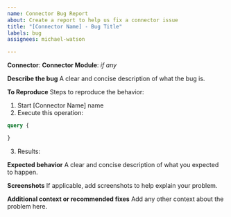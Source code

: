 ```yaml
---
name: Connector Bug Report
about: Create a report to help us fix a connector issue
title: "[Connector Name] - Bug Title"
labels: bug
assignees: michael-watson

---
```


**Connector**:
**Connector Module**: *if any*

**Describe the bug**
A clear and concise description of what the bug is.

**To Reproduce**
Steps to reproduce the behavior:
1. Start [Connector Name] name
2. Execute this operation:

```graphql
query {

}
```

3. Results:

**Expected behavior**
A clear and concise description of what you expected to happen.

**Screenshots**
If applicable, add screenshots to help explain your problem.

**Additional context or recommended fixes**
Add any other context about the problem here.
